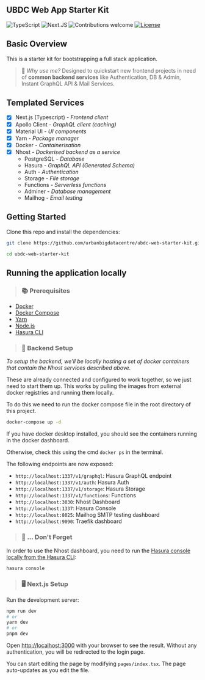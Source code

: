 <div>

[//]: # (<img style="padding: 10px; width: 20%; border-radius: 10px; background-color: white;" width=100% src="https://www.gla.ac.uk/media/Media_709271_smxx.jpg">)
<h2 align="left">UBDC Web App Starter Kit</h2>
</div>

![TypeScript](https://img.shields.io/badge/Typescript-5.0.4-red.svg)
![Next.JS](https://img.shields.io/badge/Next.js-13.3.1-yellow.svg)
![Contributions welcome](https://img.shields.io/badge/contributions-welcome-green.svg)
[![License](https://img.shields.io/badge/license-MIT-blue.svg)](https://opensource.org/licenses/MIT)

## Basic Overview
This is a starter kit for bootstrapping a full stack application. 

> 🤔 _Why use me?_ Designed to quickstart new frontend projects in need of **common backend services** like Authentication, DB & Admin, Instant GraphQL API & Mail Services.

## Templated Services
- [x] Next.js (Typescript) - _Frontend client_
- [x] Apollo Client - _GraphQL client (caching)_
- [x] Material UI - _UI components_
- [x] Yarn - _Package manager_
- [x] Docker - _Containerisation_
- [x] Nhost - _Dockerised backend as a service_
  -  PostgreSQL - _Database_
  - Hasura - _GraphQL API (Generated Schema)_
  - Auth - _Authentication_
  - Storage - _File storage_
  - Functions - _Serverless functions_
  - Adminer - _Database management_
  - Mailhog - _Email testing_

## Getting Started
Clone this repo and install the dependencies:

```bash
git clone https://github.com/urbanbigdatacentre/ubdc-web-starter-kit.git

cd ubdc-web-starter-kit
```
  
## Running the application locally
> ### 📚 Prerequisites
- [Docker](https://docs.docker.com/get-docker/)
- [Docker Compose](https://docs.docker.com/compose/install/)
- [Yarn](https://classic.yarnpkg.com/en/docs/install/#mac-stable)
- [Node.js](https://nodejs.org/en/download/)
- [Hasura CLI](https://hasura.io/docs/latest/graphql/core/hasura-cli/install-hasura-cli.html#install-hasura-cli)

> ### 🕋 Backend Setup 

   _To setup the backend, we'll be locally hosting a set of docker containers that contain the Nhost services described above._
   
These are already connected and configured to work together, so we just need to start them up.
This works by pulling the images from external docker registries and running them locally.

To do this we need to run the docker compose file in the root directory of this project.

```bash
docker-compose up -d
```
If you have docker desktop installed, you should see the containers running in the docker dashboard.

Otherwise, check this using the cmd `docker ps` in the terminal.

The following endpoints are now exposed:

- `http://localhost:1337/v1/graphql`: Hasura GraphQL endpoint
- `http://localhost:1337/v1/auth`: Hasura Auth
- `http://localhost:1337/v1/storage`: Hasura Storage
- `http://localhost:1337/v1/functions`: Functions
- `http://localhost:3030`: Nhost Dashboard
- `http://localhost:1337`: Hasura Console
- `http://localhost:8025`: Mailhog SMTP testing dashboard
- `http://localhost:9090`: Traefik dashboard

> ### 🚨 ... Don't Forget

In order to use the Nhost dashboard, you need to run the [Hasura console locally from the Hasura CLI](https://hasura.io/docs/latest/hasura-cli/commands/hasura_console/):

```sh
hasura console
```


> ### 🖥 Next.js Setup
Run the development server:

```bash
npm run dev
# or
yarn dev
# or
pnpm dev
```

Open [http://localhost:3000](http://localhost:3000) with your browser to see the result. Without any authentication, you will be redirected to the login page.

You can start editing the page by modifying `pages/index.tsx`. The page auto-updates as you edit the file.




